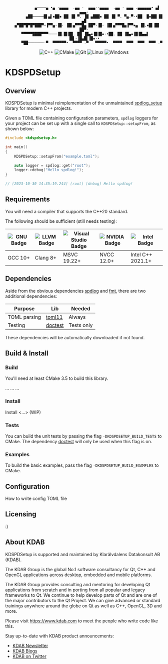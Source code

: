 <div align=center>

```
            ▄────▄ •▄ ·▄▄▄▄  .▄▄ ·  ▄▄▄··▄▄▄▄  .▄▄ · ▄▄▄ .▄▄▄▄▄▄• ▄▌ ▄▄▄·
         ▄██─────█▌▄▌▪██▪ ██ ▐█ ▀. ▐█ ▄███▪ ██ ▐█ ▀. ▀▄.▀·•██  █▪██▌▐█ ▄█
   ▄▀██▀█▀█▀███▀─▐▀▀▄·▐█· ▐█▌▄▀▀▀█▄ ██▀·▐█· ▐█▌▄▀▀▀█▄▐▀▀▪▄ ▐█.▪█▌▐█▌ ██▀·
 ▀▀▀▀▀████▀▀▀────▐█.█▌██. ██ ▐█▄▪▐█▐█▪·•██. ██ ▐█▄▪▐█▐█▄▄▌ ▐█▌·▐█▄█▌▐█▪·•
       ▀██───────·▀  ▀▀▀▀▀▀•  ▀▀▀▀ .▀   ▀▀▀▀▀•  ▀▀▀▀  ▀▀▀  ▀▀▀  ▀▀▀ .▀
```

![C++](https://img.shields.io/badge/c++-%2300599C.svg?style=for-the-badge&logo=c%2B%2B&logoColor=white)
![CMake](https://img.shields.io/badge/CMake-%23008FBA.svg?style=for-the-badge&logo=cmake&logoColor=white)
![Git](https://img.shields.io/badge/git-%23F05033.svg?style=for-the-badge&logo=git&logoColor=white)
![Linux](https://img.shields.io/badge/Linux-FCC624?style=for-the-badge&logo=linux&logoColor=black)
![Windows](https://img.shields.io/badge/Windows-0078D6?style=for-the-badge&logo=windows&logoColor=white)

</div>

# KDSPDSetup

## Overview

KDSPDSetup is minimal reimplementation of the unmaintained [spdlog_setup](https://github.com/guangie88/spdlog_setup)
library for modern C++ projects.

Given a TOML file containing configuration parameters, `spdlog` loggers for your project can be set up with a single
call to `KDSPDSetup::setupFrom`, as shown below:

```cpp
#include <kdspdsetup.h>

int main()
{
    KDSPDSetup::setupFrom("example.toml");

    auto logger = spdlog::get("root");
    logger->debug("Hello spdlog!");
}

// [2023-10-30 14:35:19.244] [root] [debug] Hello spdlog!

```

## Requirements

You will need a compiler that supports the C++20 standard.

The following should be sufficient (still needs testing):

| ![GNU Badge](https://img.shields.io/badge/gcc-A42E2B?logo=gnu&logoColor=fff&style=for-the-badge) | ![LLVM Badge](https://img.shields.io/badge/clang-262D3A?logo=llvm&logoColor=fff&style=for-the-badge) | ![Visual Studio Badge](https://img.shields.io/badge/msvc-5C2D91?logo=visualstudio&logoColor=fff&style=for-the-badge) | ![NVIDIA Badge](https://img.shields.io/badge/nvcc-76B900?logo=nvidia&logoColor=fff&style=for-the-badge) | ![Intel Badge](https://img.shields.io/badge/Intel%20C++-0071C5?logo=intel&logoColor=fff&style=for-the-badge) |
| ------------------------------------------------------------------------------------------------ | ---------------------------------------------------------------------------------------------------- | -------------------------------------------------------------------------------------------------------------------- | ------------------------------------------------------------------------------------------------------- | ------------------------------------------------------------------------------------------------------------ |
| GCC 10+                                                                                          | Clang 8+                                                                                             | MSVC 19.22+                                                                                                          | NVCC 12.0+                                                                                              | Intel C++ 2021.1+                                                                                            |

## Dependencies

Aside from the obvious dependencies [spdlog](https://github.com/gabime/spdlog) and
[fmt](https://github.com/fmtlib/fmt), there are two additional dependencies:

| Purpose      | Lib                                           | Needed     |
| ------------ | --------------------------------------------- | ---------- |
| TOML parsing | [toml11](https://github.com/ToruNiina/toml11) | Always     |
| Testing      | [doctest](https://github.com/doctest/doctest) | Tests only |

These dependencies will be automatically downloaded if not found.

## Build & Install

### Build

You'll need at least CMake 3.5 to build this library.

... ... ...

### Install

Install <...> (WIP)

### Tests

You can build the unit tests by passing the flag `-DKDSPDSETUP_BUILD_TESTS` to CMake. The dependency [doctest](https://github.com/doctest/doctest)
will only be used when this flag is on.

### Examples

To build the basic examples, pass the flag `-DKDSPDSETUP_BUILD_EXAMPLES` to CMake.

## Configuration

How to write config TOML file

## Licensing

:)

## About KDAB

KDSPDSetup is supported and maintained by Klarälvdalens Datakonsult AB (KDAB).

The KDAB Group is the global No.1 software consultancy for Qt, C++ and
OpenGL applications across desktop, embedded and mobile platforms.

The KDAB Group provides consulting and mentoring for developing Qt applications
from scratch and in porting from all popular and legacy frameworks to Qt.
We continue to help develop parts of Qt and are one of the major contributors
to the Qt Project. We can give advanced or standard trainings anywhere
around the globe on Qt as well as C++, OpenGL, 3D and more.

Please visit <https://www.kdab.com> to meet the people who write code like this.

Stay up-to-date with KDAB product announcements:

- [KDAB Newsletter](https://news.kdab.com)
- [KDAB Blogs](https://www.kdab.com/category/blogs)
- [KDAB on Twitter](https://twitter.com/KDABQt)
